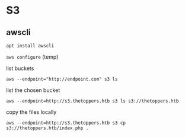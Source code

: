# S3

## awscli

`apt install awscli`

`aws configure` (temp)

list buckets

`aws --endpoint="http://endpoint.com" s3 ls`

list the chosen bucket

`aws --endpoint=http://s3.thetoppers.htb s3 ls s3://thetoppers.htb`

copy the files locally

`aws --endpoint=http://s3.thetoppers.htb s3 cp s3://thetoppers.htb/index.php .`

